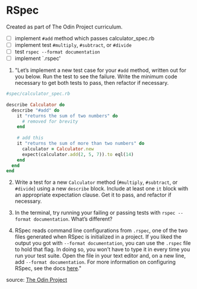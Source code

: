 # RSpec

Created as part of The Odin Project curriculum.

- [ ] implement `#add` method which passes calculator_spec.rb
- [ ] implement test `#multiply`, `#subtract`, or `#divide`
- [ ] test `rspec --format documentation`
- [ ] implement `.rspec'

1. "Let’s implement a new test case for your `#add` method, written out for you below. Run the test to see the failure. Write the minimum code necessary to get both tests to pass, then refactor if necessary.

```ruby
#spec/calculator_spec.rb
   
describe Calculator do
  describe "#add" do
    it "returns the sum of two numbers" do
      # removed for brevity
    end
   
    # add this
    it "returns the sum of more than two numbers" do
      calculator = Calculator.new
      expect(calculator.add(2, 5, 7)).to eql(14)
    end
  end
end
```
2. Write a test for a new `Calculator` method (`#multiply`, `#subtract`, or `#divide`) using a new `describe` block. Include at least one `it` block with an appropriate expectation clause. Get it to pass, and refactor if necessary.
   
3. In the terminal, try running your failing or passing tests with `rspec --format documentation`. What’s different?

4. RSpec reads command line configurations from `.rspec`, one of the two files generated when RSpec is initialized in a project. If you liked the output you got with `--format documentation`, you can use the `.rspec` file to hold that flag. In doing so, you won’t have to type it in every time you run your test suite. Open the file in your text editor and, on a new line, add `--format documentation`. For more information on configuring RSpec, see the docs [here](https://rspec.info/features/3-12/rspec-core/configuration/)."

source: [The Odin Project](https://www.theodinproject.com/lessons/ruby-introduction-to-rspec)